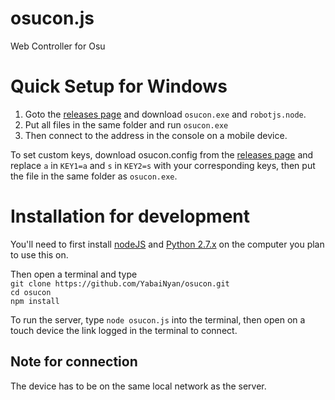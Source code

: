 # osucon.js
Web Controller for Osu

# Quick Setup for Windows
1) Goto the [releases page](https://github.com/YabaiNyan/Osucon/releases/latest "Click here to goto the releases page") and download `osucon.exe` and `robotjs.node`.
2) Put all files in the same folder and run `osucon.exe`
3) Then connect to the address in the console on a mobile device.

To set custom keys, download osucon.config from the [releases page](https://github.com/YabaiNyan/Osucon/releases/latest "Click here to goto the releases page") and replace `a` in `KEY1=a` and `s` in `KEY2=s` with your corresponding keys, then put the file in the same folder as `osucon.exe`.

# Installation for development
You'll need to first install [nodeJS](https://nodejs.org/en/download/ "Click here to goto the nodeJS download page") and [Python 2.7.x](https://www.python.org/downloads/release/python-2715/ "Click here to goto the Python download page") on the computer you plan to use this on.</br>

Then open a terminal and type</br> 
```git clone https://github.com/YabaiNyan/osucon.git```</br>
```cd osucon```</br>
```npm install```</br>

To run the server, type ```node osucon.js``` into the terminal, then open on a touch device the link logged in the terminal to connect.</br>

## Note for connection
The device has to be on the same local network as the server.
